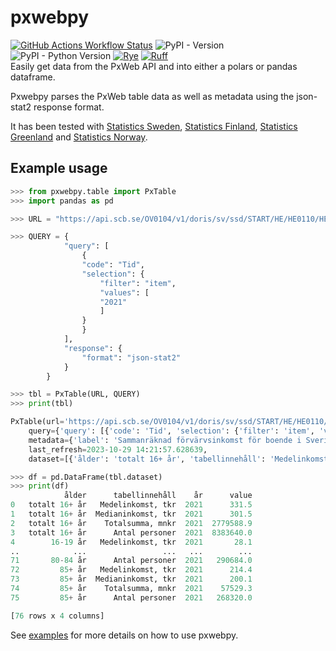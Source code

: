 # pxwebpy
[![GitHub Actions Workflow Status](https://img.shields.io/github/actions/workflow/status/stefur/pxwebpy/ci.yml?style=flat-square&label=ci)](https://github.com/stefur/pxwebpy/actions/workflows/ci.yml)
![PyPI - Version](https://img.shields.io/pypi/v/pxwebpy?style=flat-square)
![PyPI - Python Version](https://img.shields.io/pypi/pyversions/pxwebpy?style=flat-square)
[![Rye](https://img.shields.io/endpoint?url=https://raw.githubusercontent.com/mitsuhiko/rye/main/artwork/badge.json&style=flat-square)](https://rye-up.com)
[![Ruff](https://img.shields.io/endpoint?url=https://raw.githubusercontent.com/astral-sh/ruff/main/assets/badge/v2.json&style=flat-square)](https://github.com/astral-sh/ruff)   
Easily get data from the PxWeb API and into either a polars or pandas dataframe.  
  
Pxwebpy parses the PxWeb table data as well as metadata using the json-stat2 response format. 
  
It has been tested with [Statistics Sweden](https://scb.se), [Statistics Finland](https://www.stat.fi), [Statistics Greenland](https://stat.gl) and [Statistics Norway](https://www.ssb.no).  

## Example usage
```python
>>> from pxwebpy.table import PxTable
>>> import pandas as pd

>>> URL = "https://api.scb.se/OV0104/v1/doris/sv/ssd/START/HE/HE0110/HE0110A/SamForvInk1"

>>> QUERY = {
            "query": [
                {
                "code": "Tid",
                "selection": {
                    "filter": "item",
                    "values": [
                    "2021"
                    ]
                }
                }
            ],
            "response": {
                "format": "json-stat2"
            }
        }

>>> tbl = PxTable(URL, QUERY)
>>> print(tbl)

PxTable(url='https://api.scb.se/OV0104/v1/doris/sv/ssd/START/HE/HE0110/HE0110A/SamForvInk1',
    query={'query': [{'code': 'Tid', 'selection': {'filter': 'item', 'values': ['2021']}}], 'response': {'format': 'json-stat2'}},
    metadata={'label': 'Sammanräknad förvärvsinkomst för boende i Sverige hela året efter ålder, tabellinnehåll och år', 'source': 'SCB', 'updated': '2023-01-10T10:42:00Z'},
    last_refresh=2023-10-29 14:21:57.628639,
    dataset=[{'ålder': 'totalt 16+ år', 'tabellinnehåll': 'Medelinkomst, tkr', 'år': '2021' ...

>>> df = pd.DataFrame(tbl.dataset)
>>> print(df)
            ålder      tabellinnehåll    år      value
0   totalt 16+ år   Medelinkomst, tkr  2021      331.5
1   totalt 16+ år  Medianinkomst, tkr  2021      301.5
2   totalt 16+ år    Totalsumma, mnkr  2021  2779588.9
3   totalt 16+ år      Antal personer  2021  8383640.0
4        16-19 år   Medelinkomst, tkr  2021       28.1
..            ...                 ...   ...        ...
71       80-84 år      Antal personer  2021   290684.0
72         85+ år   Medelinkomst, tkr  2021      214.4
73         85+ år  Medianinkomst, tkr  2021      200.1
74         85+ år    Totalsumma, mnkr  2021    57529.3
75         85+ år      Antal personer  2021   268320.0

[76 rows x 4 columns]
```

See [examples](examples/example.py) for more details on how to use pxwebpy.